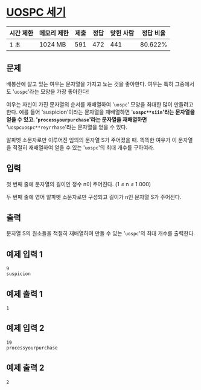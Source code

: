 # [UOSPC 세기](https://www.acmicpc.net/problem/30822)

| 시간 제한 | 메모리 제한 | 제출 | 정답 | 맞힌 사람 | 정답 비율 |
| --- | --- | --- | --- | --- | --- |
| 1 초 | 1024 MB | 591 | 472 | 441 | 80.622% |

## 문제

배봉산에 살고 있는 여우는 문자열을 가지고 노는 것을 좋아한다. 여우는 특히 그중에서도 '`uospc`'라는 모양을 가장 좋아한다!

여우는 자신이 가진 문자열의 순서를 재배열하여 '`uospc`' 모양을 최대한 많이 만들려고 한다. 예를 들어 'suspicion'이라는 문자열을 재배열하면 '**`uospc**siin`'라는 문자열을 얻을 수 있고. '`processyourpurchase`'라는 문자열을 재배열하면 '**`uospcuospc**reyrrhase`'라는 문자열을 얻을 수 있다.

알파벳 소문자로만 이루어진 임의의 문자열 S가 주어졌을 때. 똑똑한 여우가 이 문자열을 적절히 재배열하여 얻을 수 있는 '`uospc`'의 최대 개수를 구하여라.

## 입력

첫 번째 줄에 문자열의 길이인 정수 n이 주어진다. (1 ≤ n ≤ 1 000)

두 번째 줄에 영어 알파벳 소문자로만 구성되고 길이가 n인 문자열 S가 주어진다.

## 출력

문자열 S의 원소들을 적절히 재배열하여 만들 수 있는 '`uospc`'의 최대 개수를 출력한다.

## 예제 입력 1

```
9
suspicion

```

## 예제 출력 1

```
1

```

## 예제 입력 2

```
19
processyourpurchase

```

## 예제 출력 2

```
2
```
